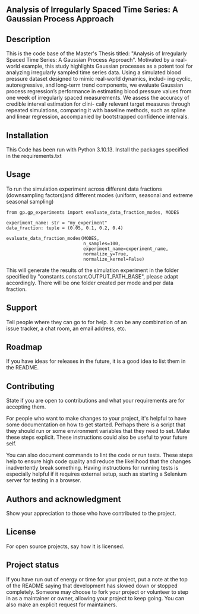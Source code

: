 
## Analysis of Irregularly Spaced Time Series: A Gaussian Process Approach


## Description

This is the code base of the Master's Thesis titled: "Analysis of Irregularly Spaced Time Series:
A Gaussian Process Approach".
Motivated by a real-world
example, this study highlights Gaussian processes as a potent tool for analyzing irregularly
sampled time series data.
Using a simulated blood pressure dataset designed to mimic real-world dynamics, includ-
ing cyclic, autoregressive, and long-term trend components, we evaluate Gaussian process
regression’s performance in estimating blood pressure values from one week of irregularly
spaced measurements. We assess the accuracy of credible interval estimation for clini-
cally relevant target measures through repeated simulations, comparing it with baseline
methods, such as spline and linear regression, accompanied by bootstrapped confidence
intervals.

## Installation
This Code has been run with Python 3.10.13. 
Install the packages specified in the requirements.txt

## Usage
To run the simulation experiment across different data fractions 
(downsampling factors)and different modes (uniform, seasonal and extreme
seasonal sampling)

    from gp.gp_experiments import evaluate_data_fraction_modes, MODES

    experiment_name: str = "my_experiment"
    data_fraction: tuple = (0.05, 0.1, 0.2, 0.4)

    evaluate_data_fraction_modes(MODES,
                                 n_samples=100,
                                 experiment_name=experiment_name,
                                 normalize_y=True,
                                 normalize_kernel=False)



This will generate the results of the simulation experiment
in the folder specified by "constants.constant.OUTPUT_PATH_BASE", 
please adapt accordingly.
There will be one folder created per mode and per data fraction.



## Support
Tell people where they can go to for help. It can be any combination of an issue tracker, a chat room, an email address, etc.

## Roadmap
If you have ideas for releases in the future, it is a good idea to list them in the README.

## Contributing
State if you are open to contributions and what your requirements are for accepting them.

For people who want to make changes to your project, it's helpful to have some documentation on how to get started. Perhaps there is a script that they should run or some environment variables that they need to set. Make these steps explicit. These instructions could also be useful to your future self.

You can also document commands to lint the code or run tests. These steps help to ensure high code quality and reduce the likelihood that the changes inadvertently break something. Having instructions for running tests is especially helpful if it requires external setup, such as starting a Selenium server for testing in a browser.

## Authors and acknowledgment
Show your appreciation to those who have contributed to the project.

## License
For open source projects, say how it is licensed.

## Project status
If you have run out of energy or time for your project, put a note at the top of the README saying that development has slowed down or stopped completely. Someone may choose to fork your project or volunteer to step in as a maintainer or owner, allowing your project to keep going. You can also make an explicit request for maintainers.
